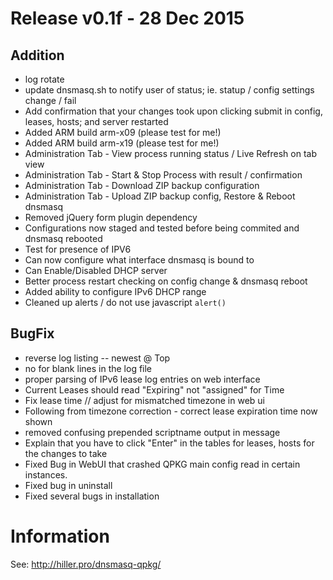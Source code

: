 # Release v0.1f - 28 Dec 2015

## Addition
* log rotate
* update dnsmasq.sh to notify user of status; ie. statup / config settings change / fail
* Add confirmation that your changes took upon clicking submit in config, leases, hosts; and server restarted
* Added ARM build arm-x09 (please test for me!)
* Added ARM build arm-x19 (please test for me!)
* Administration Tab - View process running status / Live Refresh on tab view
* Administration Tab - Start & Stop Process with result / confirmation
* Administration Tab - Download ZIP backup configuration
* Administration Tab - Upload ZIP backup config, Restore & Reboot dnsmasq
* Removed jQuery form plugin dependency
* Configurations now staged and tested before being commited and dnsmasq rebooted
* Test for presence of IPV6
* Can now configure what interface dnsmasq is bound to
* Can Enable/Disabled DHCP server
* Better process restart checking on config change & dnsmasq reboot
* Added ability to configure IPv6 DHCP range
* Cleaned up alerts / do not use javascript `alert()`

## BugFix
* reverse log listing -- newest @ Top
* no <tr> for blank lines in the log file
* proper parsing of IPv6 lease log entries on web interface
* Current Leases should read "Expiring" not "assigned" for Time
* Fix lease time // adjust for mismatched timezone in web ui
* Following from timezone correction - correct lease expiration time now shown
* removed confusing prepended scriptname output in message
* Explain that you have to click "Enter" in the tables for leases, hosts for the changes to take
* Fixed Bug in WebUI that crashed QPKG main config read in certain instances.
* Fixed bug in uninstall
* Fixed several bugs in installation

# Information
See: <http://hiller.pro/dnsmasq-qpkg/>

